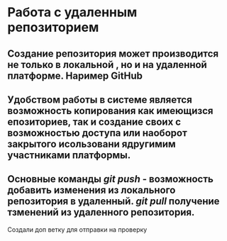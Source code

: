 # Работа с удаленным репозиторием

## Создание репозитория может производится не только в локальной , но и на удаленной платформе. Наример GitHub

## Удобством работы в системе является возможность копирования как имеющизся епозиториев, так и создание своих с возможностью доступа или наоборот закрытого исользовани ядругимим участниками платформы.

## Основные команды *git push* - возможность добавить изменения из локального репозитория в удаленный. *git pull* получение тзменений из удаленного репозитория.

Создали доп ветку для отправки на проверку